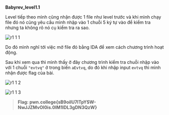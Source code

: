 **Babyrev_level1.1**

Level tiếp theo mình cũng nhận được 1 file như level trước và khi mình chạy file đó nó cũng yêu cầu mình nhập vào 1 chuỗi 5 ký tự vào để kiểm tra nhưng ta không rõ nó cụ kiểm tra ra sao.

![r1 1 1](https://github.com/hoangdat251004/ehc_ctf_learn/assets/110254118/83922a9c-4da1-4a3f-894e-f85b7f17bf18)

Do đó mình nghĩ tới việc mở file đó bằng IDA để xem cách chương trình hoạt động.

Sau khi xem qua thì mình thấy ở đây chương trình kiểm tra chuỗi nhập vào với 1 chuỗi `"evtvq"` ở trong biến `aEvtvq`, do đó khi nhập input `evtvq` thì mình nhận được flag của bài.

![r1 1 2](https://github.com/hoangdat251004/ehc_ctf_learn/assets/110254118/cf5efa24-e731-4dfd-855f-002c6dd2af17)

![r1 1 3](https://github.com/hoangdat251004/ehc_ctf_learn/assets/110254118/d92a497e-d13d-4e44-bcd8-ac616716f9fe)


> **Flag: pwn.college{sB9oiIU7lTpYSW-NwJJZMvOl0is.0lM1IDL3gDN3QzW}**
